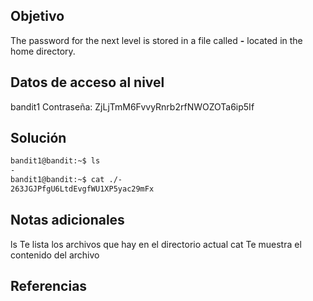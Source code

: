 ## Objetivo
The password for the next level is stored in a file called **-** located in the home directory.
## Datos de acceso al nivel
bandit1
Contraseña: ZjLjTmM6FvvyRnrb2rfNWOZOTa6ip5If
## Solución
``` bash
bandit1@bandit:~$ ls
-
bandit1@bandit:~$ cat ./-
263JGJPfgU6LtdEvgfWU1XP5yac29mFx
```
## Notas adicionales
ls    Te lista los archivos que hay en el directorio actual
cat  Te muestra el contenido del archivo
## Referencias
